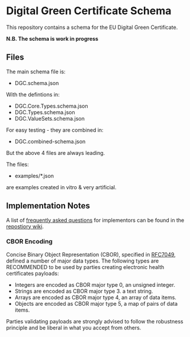 # Digital Green Certificate Schema

This repository contains a schema for the EU Digital Green Certificate.

**N.B. The schema is work in progress**

## Files

The main schema file is:

- DGC.schema.json

With the defintions in:

- DGC.Core.Types.schema.json
- DGC.Types.schema.json
- DGC.ValueSets.schema.json

For easy testing - they are combined in:

- DGC.combined-schema.json

But the above 4 files are always leading.

The files:

- examples/*.json

are examples created in vitro & very artificial.


## Implementation Notes

A list of [frequently asked questions](https://github.com/ehn-digital-green-development/ehn-dgc-schema/wiki/FAQ) for implementors can be found in the [repostiory wiki](https://github.com/ehn-digital-green-development/ehn-dgc-schema/wiki).

### CBOR Encoding

Concise Binary Object Representation (CBOR), specified in [RFC7049](https://tools.ietf.org/html/rfc7049), defined a number of major data types. The following types are RECOMMENDED to be used by parties creating electronic health certificates payloads:

- Integers are encoded as CBOR major type 0, an unsigned integer.
- Strings are encoded as CBOR major type 3. a text string.
- Arrays are encoded as CBOR major type 4, an array of data items.
- Objects are encoded as CBOR major type 5, a map of pairs of data items.

Parties validating payloads are strongly advised to follow the robustness principle and be liberal in what you accept from others.
